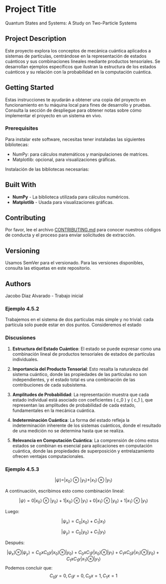 # Project Title
Quantum States and Systems: A Study on Two-Particle Systems

## Project Description
Este proyecto explora los conceptos de mecánica cuántica aplicados a sistemas de partículas, centrándose en la representación de estados cuánticos y sus combinaciones lineales mediante productos tensoriales. Se desarrollan ejemplos específicos que ilustran la estructura de los estados cuánticos y su relación con la probabilidad en la computación cuántica.

## Getting Started
Estas instrucciones te ayudarán a obtener una copia del proyecto en funcionamiento en tu máquina local para fines de desarrollo y pruebas. Consulta la sección de despliegue para obtener notas sobre cómo implementar el proyecto en un sistema en vivo.

### Prerequisites
Para instalar este software, necesitas tener instaladas las siguientes bibliotecas:

- NumPy: para cálculos matemáticos y manipulaciones de matrices.
- Matplotlib: opcional, para visualizaciones gráficas.

Instalación de las bibliotecas necesarias:

## Built With
- **NumPy** - La biblioteca utilizada para cálculos numéricos.
- **Matplotlib** - Usada para visualizaciones gráficas.

## Contributing
Por favor, lee el archivo [CONTRIBUTING.md](CONTRIBUTING.md) para conocer nuestros códigos de conducta y el proceso para enviar solicitudes de extracción.

## Versioning
Usamos SemVer para el versionado. Para las versiones disponibles, consulta las etiquetas en este repositorio.

## Authors
Jacobo Diaz Alvarado - Trabajo inicial




### Ejemplo 4.5.2
 
Trabajemos en el sistema de dos partículas más simple y no trivial: cada partícula solo puede estar en dos puntos. Consideremos el estado
 
 
### Discusiones
 
1. **Estructura del Estado Cuántico**: El estado se puede expresar como una combinación lineal de productos tensoriales de estados de partículas individuales.
 
2. **Importancia del Producto Tensorial**: Esto resalta la naturaleza del sistema cuántico, donde las propiedades de las partículas no son independientes, y el estado total es una combinación de las contribuciones de cada subsistema.
 
3. **Amplitudes de Probabilidad**: La representación muestra que cada estado individual está asociado con coeficientes \( c_0 \) y \( c_1 \), que representan las amplitudes de probabilidad de cada estado, fundamentales en la mecánica cuántica.
 
4. **Indeterminación Cuántica**: La forma del estado refleja la indeterminación inherente de los sistemas cuánticos, donde el resultado de una medición no se determina hasta que se realiza.
 
5. **Relevancia en Computación Cuántica**: La comprensión de cómo estos estados se combinan es esencial para aplicaciones en computación cuántica, donde las propiedades de superposición y entrelazamiento ofrecen ventajas computacionales.
 
 
### Ejemplo 4.5.3
 
$$
|\psi\rangle = |x_0\rangle \otimes |y_1\rangle + |x_1\rangle \otimes |y_1\rangle
$$
 
A continuación, escribimos esto como combinación lineal:
 
$$
|\psi\rangle = 0|x_0\rangle \otimes |y_0\rangle + 1|x_0\rangle \otimes |y_1\rangle + 0|x_1\rangle \otimes |y_0\rangle + 1|x_1\rangle \otimes |y_1\rangle
$$
 
Luego:
 
$$
|\psi_x\rangle = C_0|x_0\rangle + C_1|x_1\rangle 
$$
 
$$
|\psi_y\rangle = C_0|y_0\rangle + C_1|y_1\rangle
$$
 
Después:
 
$$
|\psi_x\rangle \otimes |\psi_y\rangle = C_0xC_0y|x_0\rangle \otimes |y_0\rangle + C_0xC_1y|x_0\rangle \otimes |y_1\rangle + C_1xC_0y|x_1\rangle \otimes |y_0\rangle + C_1xC_1y|x_1\rangle \otimes |y_1\rangle
$$
Podemos concluir que:
$$
C_0y = 0,
C_1y = 0,
C_0x = 1,
C_1x = 1
$$



